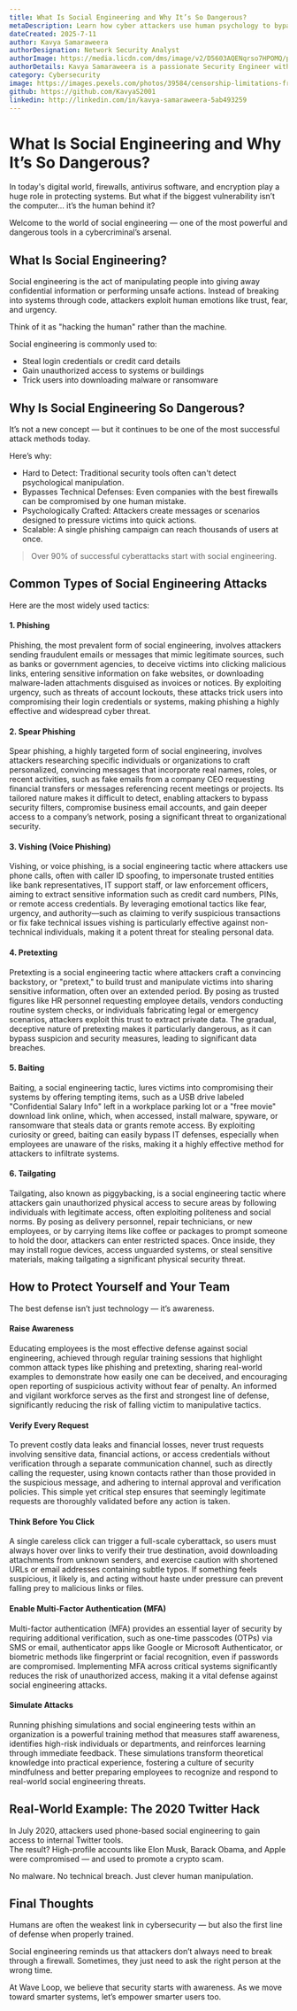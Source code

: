 ```yaml
---
title: What Is Social Engineering and Why It’s So Dangerous?
metaDescription: Learn how cyber attackers use human psychology to bypass digital defenses. Understand common social engineering tactics, real-world examples, and how to protect your team and data.
dateCreated: 2025-7-11
author: Kavya Samaraweera
authorDesignation: Network Security Analyst
authorImage: https://media.licdn.com/dms/image/v2/D5603AQENqrso7HPOMQ/profile-displayphoto-shrink_800_800/profile-displayphoto-shrink_800_800/0/1719119537060?e=1757548800&v=beta&t=fFN38dfBgpvQ0TFX99U2GTvqZd07xbpv5iHxwAir-EI
authorDetails: Kavya Samaraweera is a passionate Security Engineer with over a year of experience in securing networks, systems, and applications. With a strong background in computer security and cyber forensics, Kavya specializes in identifying vulnerabilities, implementing robust security measures, and developing secure web and mobile applications. Skilled in tools and technologies such as Wireshark, Metasploit, Burp Suite, and RSA-based encryption, he has worked on real-world security solutions including secure communication systems and hybrid encryption models. Kavya is committed to building secure-by-design applications and staying ahead of emerging threats through continuous learning and research in areas like zero-knowledge authentication and intrusion detection. His work bridges the gap between development and defense—delivering both functionality and security with precision.
category: Cybersecurity
image: https://images.pexels.com/photos/39584/censorship-limitations-freedom-of-expression-restricted-39584.jpeg
github: https://github.com/KavyaS2001
linkedin: http://linkedin.com/in/kavya-samaraweera-5ab493259
---
```


# What Is Social Engineering and Why It’s So Dangerous?

In today's digital world, firewalls, antivirus software, and encryption play a huge role in protecting systems. But what if the biggest vulnerability isn’t the computer… it’s the human behind it?

Welcome to the world of social engineering — one of the most powerful and dangerous tools in a cybercriminal’s arsenal.

## What Is Social Engineering?

Social engineering is the act of manipulating people into giving away confidential information or performing unsafe actions. Instead of breaking into systems through code, attackers exploit human emotions like trust, fear, and urgency.

Think of it as "hacking the human" rather than the machine.

Social engineering is commonly used to:

- Steal login credentials or credit card details
- Gain unauthorized access to systems or buildings
- Trick users into downloading malware or ransomware

## Why Is Social Engineering So Dangerous?

It’s not a new concept — but it continues to be one of the most successful attack methods today.

Here’s why:

- Hard to Detect: Traditional security tools often can't detect psychological manipulation.
- Bypasses Technical Defenses: Even companies with the best firewalls can be compromised by one human mistake.
- Psychologically Crafted: Attackers create messages or scenarios designed to pressure victims into quick actions.
- Scalable: A single phishing campaign can reach thousands of users at once.

> Over 90% of successful cyberattacks start with social engineering.

## Common Types of Social Engineering Attacks

Here are the most widely used tactics:

#### 1. Phishing
Phishing, the most prevalent form of social engineering, involves attackers sending fraudulent emails or messages that mimic legitimate sources, such as banks or government agencies, to deceive victims into clicking malicious links, entering sensitive information on fake websites, or downloading malware-laden attachments disguised as invoices or notices. By exploiting urgency, such as threats of account lockouts, these attacks trick users into compromising their login credentials or systems, making phishing a highly effective and widespread cyber threat.

#### 2. Spear Phishing
Spear phishing, a highly targeted form of social engineering, involves attackers researching specific individuals or organizations to craft personalized, convincing messages that incorporate real names, roles, or recent activities, such as fake emails from a company CEO requesting financial transfers or messages referencing recent meetings or projects. Its tailored nature makes it difficult to detect, enabling attackers to bypass security filters, compromise business email accounts, and gain deeper access to a company’s network, posing a significant threat to organizational security.

#### 3. Vishing (Voice Phishing)
Vishing, or voice phishing, is a social engineering tactic where attackers use phone calls, often with caller ID spoofing, to impersonate trusted entities like bank representatives, IT support staff, or law enforcement officers, aiming to extract sensitive information such as credit card numbers, PINs, or remote access credentials. By leveraging emotional tactics like fear, urgency, and authority—such as claiming to verify suspicious transactions or fix fake technical issues vishing is particularly effective against non-technical individuals, making it a potent threat for stealing personal data.

#### 4. Pretexting
Pretexting is a social engineering tactic where attackers craft a convincing backstory, or "pretext," to build trust and manipulate victims into sharing sensitive information, often over an extended period. By posing as trusted figures like HR personnel requesting employee details, vendors conducting routine system checks, or individuals fabricating legal or emergency scenarios, attackers exploit this trust to extract private data. The gradual, deceptive nature of pretexting makes it particularly dangerous, as it can bypass suspicion and security measures, leading to significant data breaches.

#### 5. Baiting
Baiting, a social engineering tactic, lures victims into compromising their systems by offering tempting items, such as a USB drive labeled "Confidential Salary Info" left in a workplace parking lot or a "free movie" download link online, which, when accessed, install malware, spyware, or ransomware that steals data or grants remote access. By exploiting curiosity or greed, baiting can easily bypass IT defenses, especially when employees are unaware of the risks, making it a highly effective method for attackers to infiltrate systems.

#### 6. Tailgating
Tailgating, also known as piggybacking, is a social engineering tactic where attackers gain unauthorized physical access to secure areas by following individuals with legitimate access, often exploiting politeness and social norms. By posing as delivery personnel, repair technicians, or new employees, or by carrying items like coffee or packages to prompt someone to hold the door, attackers can enter restricted spaces. Once inside, they may install rogue devices, access unguarded systems, or steal sensitive materials, making tailgating a significant physical security threat.

## How to Protect Yourself and Your Team

The best defense isn’t just technology — it’s awareness.

#### Raise Awareness
Educating employees is the most effective defense against social engineering, achieved through regular training sessions that highlight common attack types like phishing and pretexting, sharing real-world examples to demonstrate how easily one can be deceived, and encouraging open reporting of suspicious activity without fear of penalty. An informed and vigilant workforce serves as the first and strongest line of defense, significantly reducing the risk of falling victim to manipulative tactics.

#### Verify Every Request
To prevent costly data leaks and financial losses, never trust requests involving sensitive data, financial actions, or access credentials without verification through a separate communication channel, such as directly calling the requester, using known contacts rather than those provided in the suspicious message, and adhering to internal approval and verification policies. This simple yet critical step ensures that seemingly legitimate requests are thoroughly validated before any action is taken.

#### Think Before You Click
A single careless click can trigger a full-scale cyberattack, so users must always hover over links to verify their true destination, avoid downloading attachments from unknown senders, and exercise caution with shortened URLs or email addresses containing subtle typos. If something feels suspicious, it likely is, and acting without haste under pressure can prevent falling prey to malicious links or files.

#### Enable Multi-Factor Authentication (MFA)
Multi-factor authentication (MFA) provides an essential layer of security by requiring additional verification, such as one-time passcodes (OTPs) via SMS or email, authenticator apps like Google or Microsoft Authenticator, or biometric methods like fingerprint or facial recognition, even if passwords are compromised. Implementing MFA across critical systems significantly reduces the risk of unauthorized access, making it a vital defense against social engineering attacks.

#### Simulate Attacks
Running phishing simulations and social engineering tests within an organization is a powerful training method that measures staff awareness, identifies high-risk individuals or departments, and reinforces learning through immediate feedback. These simulations transform theoretical knowledge into practical experience, fostering a culture of security mindfulness and better preparing employees to recognize and respond to real-world social engineering threats.

## Real-World Example: The 2020 Twitter Hack

In July 2020, attackers used phone-based social engineering to gain access to internal Twitter tools.  
The result? High-profile accounts like Elon Musk, Barack Obama, and Apple were compromised — and used to promote a crypto scam.

No malware. No technical breach. Just clever human manipulation.

## Final Thoughts

Humans are often the weakest link in cybersecurity — but also the first line of defense when properly trained.

Social engineering reminds us that attackers don’t always need to break through a firewall. Sometimes, they just need to ask the right person at the wrong time.

At Wave Loop, we believe that security starts with awareness. As we move toward smarter systems, let’s empower smarter users too.



